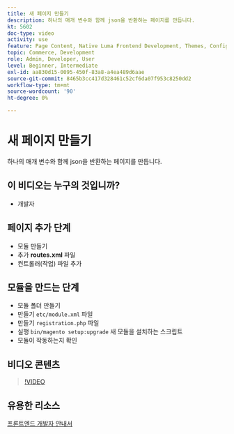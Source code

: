```yaml
---
title: 새 페이지 만들기
description: 하나의 매개 변수와 함께 json을 반환하는 페이지를 만듭니다.
kt: 5602
doc-type: video
activity: use
feature: Page Content, Native Luma Frontend Development, Themes, Configuration
topic: Commerce, Development
role: Admin, Developer, User
level: Beginner, Intermediate
exl-id: aa830d15-0095-450f-83a8-a4ea489d6aae
source-git-commit: 8465b3cc417d328461c52cf6da07f953c8250dd2
workflow-type: tm+mt
source-wordcount: '90'
ht-degree: 0%

---
```


# 새 페이지 만들기

하나의 매개 변수와 함께 json을 반환하는 페이지를 만듭니다.

## 이 비디오는 누구의 것입니까?

- 개발자

## 페이지 추가 단계

- 모듈 만들기
- 추가 **routes.xml** 파일
- 컨트롤러(작업) 파일 추가

## 모듈을 만드는 단계

- 모듈 폴더 만들기
- 만들기 `etc/module.xml` 파일
- 만들기 `registration.php` 파일
- 실행 `bin/magento setup:upgrade` 새 모듈을 설치하는 스크립트
- 모듈이 작동하는지 확인

## 비디오 콘텐츠

>[!VIDEO](https://video.tv.adobe.com/v/35816?quality=12&learn=on)

## 유용한 리소스

[프론트엔드 개발자 안내서](https://developer.adobe.com/commerce/frontend-core/guide/)
